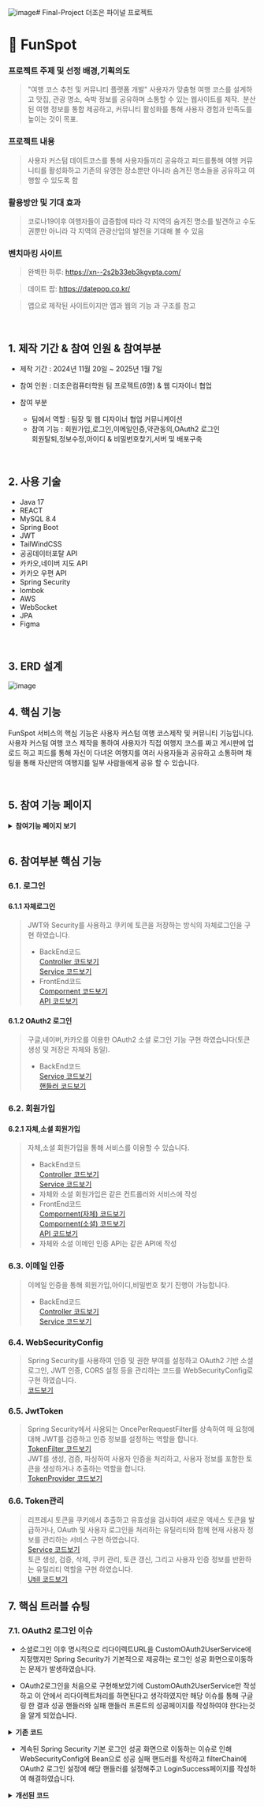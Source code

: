 ![image](https://github.com/user-attachments/assets/4555abc8-4e36-4c32-821f-dea563a2205a)# Final-Project
더조은 파이널 프로젝트

# :pushpin: FunSpot

### 프로젝트 주제 및 선정 배경,기획의도
>"여행 코스 추천 및 커뮤니티 플랫폼 개발"
사용자가 맞춤형 여행 코스를 설계하고 맛집, 관광 명소, 숙박 정보를 공유하며 소통할 수 있는 웹사이트를 제작. 
분산된 여행 정보를 통합 제공하고, 커뮤니티 활성화를 통해 사용자 경험과 만족도를 높이는 것이 목표.

### 프로젝트 내용
>사용자 커스텀 데이트코스를 통해 사용자들끼리 공유하고 피드를통해 여행 커뮤니티를 활성화하고 기존의 유명한 장소뿐만 아니라
 숨겨진 명소들을 공유하고 여행할 수 있도록 함

### 활용방안 및 기대 효과
>코로나19이후 여행자들이 급증함에 따라 각 지역의 숨겨진 명소를 발견하고 수도권뿐만 아니라 각 지역의 관광산업의 발전을
 기대해 볼 수 있음

### 벤치마킹 사이트
> 완벽한 하루: https://xn--2s2b33eb3kgvpta.com/

> 데이트 팝: https://datepop.co.kr/

>앱으로 제작된 사이트이지만 앱과 웹의 기능 과 구조를 참고

</br>

## 1. 제작 기간 & 참여 인원 & 참여부분
- 제작 기간 : 2024년 11월 20일 ~ 2025년 1월 7일
  
- 참여 인원 : 더조은컴퓨터학원 팀 프로젝트(6명) & 웹 디자이너 협업
  
- 참여 부분
  - 팀에서 역할 : 팀장 및 웹 디자이너 협업 커뮤니케이션
  - 참여 기능 : 회원가입,로그인,이메일인증,약관동의,OAuth2 로그인</br>
  회원탈퇴,정보수정,아이디 & 비밀번호찾기,서버 및 배포구축

</br>

## 2. 사용 기술
####
  - Java 17
  - REACT
  - MySQL 8.4
  - Spring Boot
  - JWT
  - TailWindCSS
  - 공공데이터포탈 API
  - 카카오,네이버 지도 API
  - 카카오 우편 API
  - Spring Security
  - lombok
  - AWS
  - WebSocket
  - JPA
  - Figma
</br>

## 3. ERD 설계
![image](https://github.com/user-attachments/assets/7dcccd75-465d-4aee-9d8e-afb1d26c183a)


## 4. 핵심 기능
FunSpot 서비스의 핵심 기능은 사용자 커스텀 여행 코스제작 및 커뮤니티 기능입니다.
사용자 커스텀 여행 코스 제작을 통하여 사용자가 직접 여행지 코스를 짜고 게시판에 업로드 하고 피드를 통해 자신이 다녀온 
여행지를 여러 사용자들과 공유하고 소통하며 채팅을 통해 자신만의 여행지를 일부 사람들에게 공유 할 수 있습니다.

</br>

## 5. 참여 기능 페이지 
<details>
<summary><b>참여기능 페이지 보기</b></summary>
<div markdown="1">

### 1. 로그인 페이지(OAuth2 포함)
![image](https://github.com/user-attachments/assets/4500d40b-e8d2-4b5d-88cb-b5d2e79afbbd)</br>
- 자체로그인과 소셜로그인이 함께 페이지에 나타납니다.
- 소셜 로그인시 구글,네이버,카카오 아이콘 클릭시 소셜 아이디로 로그인하면 FunSpot페이지에 로그인이 가능합니다.
![image](https://github.com/user-attachments/assets/87b878cc-cc77-42d6-b733-2478a31c3d95)</br>
- 로그인 후 헤더 부분의 로그인 / 회원가입 부분이 닉네임으로 표시 됩니다.

### 1. 약관동의 페이지
![image](https://github.com/user-attachments/assets/7c8729fc-68af-4771-ae93-e2d4e32e29d4)</br>
- 자체 회원가입시에만 해당 페이지를 거치게 됩니다.

### 1. 자체 회원가입 페이지
![image](https://github.com/user-attachments/assets/5412c189-a83a-467b-b6c8-f969f6862cce)</br>

### 1. 소셜 회원가입 페이지
![회원가입 소셜](https://github.com/user-attachments/assets/5d9f9c4a-6ed5-4003-aef4-3e6f08dd056a)</br>
- 소셜 회원가입은 비밀번호 입력을 제거하고 이메일 인증을 거치치 않습니다.
- 아이디입력필드는 추후 디벨롭하여 추가되는 기능에 한하여 제거하거나 아이디를 이용할 수 있기에 추가하였습니다. 

### 1. 아이디 찾기 페이지
![image](https://github.com/user-attachments/assets/c3682568-27c6-4e87-871b-dc1f3916e728)</br>
![image](https://github.com/user-attachments/assets/e33447da-d193-4787-a4a5-ebf4c68e1a8b)</br>
- 자체 회원일시 이름,생년월일,이메일 인증을 통해 아이디를 찾을 수 있습니다.
- 아이디를 찾은 후 로그인하러 가기 클릭시 로그인 페이지의 아이디 입력필드로 포커스됩니다.

### 1. 비밀번호 찾기 페이지
![image](https://github.com/user-attachments/assets/778f3115-dc71-4cca-a331-3af8595fb865)</br>
![image](https://github.com/user-attachments/assets/d566d457-f847-4ae3-858a-b348b6007b58)</br>
- 자체 회원일시 이름,아이디,생년월일,이메일 인증을 통해 새로운 비밀번호로 변경이 가능합니다.
- 비밀번호 변경을 클릭시 비밀번호가 변경되며 로그인 페이지의 아이디 입력필드로 포커스됩니다.

### 1. 정보수정 모달(자체)
![정보수정(자체)](https://github.com/user-attachments/assets/dd5e1866-632f-411e-b083-0681098e0226)</br>
- 자체 회원은 비밀번호를 수정할 수 있기에 보안을 좀 더 강화하여 비밀번호를 체크한 후에 정보수정 모달에 진입 가능합니다.
- 비밀번호,핸드폰번호,주소를 수정할 수 있습니다.
- 닉네임은 마이페이지에서 수정 가능합니다.

### 1. 정보수정 모달(소셜)
![정보수정(소셜)](https://github.com/user-attachments/assets/052d37b7-f870-4968-a24a-4e5ef3bb56b6)</br>
- 소셜 회원은 회원가입시 비밀번호를 입력하지 않기에 바로 정보수정 모달에 진입 가능합니다.
- 핸드폰번호,주소를 수정할 수 있습니다.
- 닉네임은 마이페이지에서 수정 가능합니다.

### 1. 회원 탈퇴 모달
![회원 탈퇴](https://github.com/user-attachments/assets/053a7851-e59a-4a26-b414-ebe90f714c2f)</br>
- 자체는 비밀번호 입력 후 탈퇴가 가능하고 소셜은 이메일 인증 후 탈퇴가 가능합니다.
- 탈퇴된 계정으로 접속시 alert로 탈퇴된 회원임을 알려줍니다.(소셜과 자체 모두 동일)

</div>
</details>
</br>

## 6. 참여부분 핵심 기능

### 6.1. 로그인

#### 6.1.1 자체로그인 

> JWT와 Security를 사용하고 쿠키에 토큰을 저장하는 방식의 자체로그인을 구현 하였습니다.</br>
> - BackEnd코드</br>
> [Controller 코드보기](https://github.com/SKYCloud11/Final-Project/blob/54d4633878612bcffd0cf6add9607a12349c58e3/backend/src/main/java/com/spot/fun/usr/login/controller/UserLoginController.java#L1-L95)</br>
> [Service 코드보기](https://github.com/SKYCloud11/Final-Project/blob/54d4633878612bcffd0cf6add9607a12349c58e3/backend/src/main/java/com/spot/fun/usr/login/service/UserLoginServiceImpl.java#L1-L70)</br>
> - FrontEnd코드</br>
> [Compornent 코드보기](https://github.com/SKYCloud11/Final-Project/blob/54d4633878612bcffd0cf6add9607a12349c58e3/frontend/src/usr/login/component/LoginComponent.jsx#L1-L247)</br>
> [API 코드보기](https://github.com/SKYCloud11/Final-Project/blob/54d4633878612bcffd0cf6add9607a12349c58e3/frontend/src/usr/login/api/LoginApi.js#L1-L16)</br>

#### 6.1.2 OAuth2 로그인

>구글,네이버,카카오를 이용한 OAuth2 소셜 로그인 기능 구현 하였습니다(토큰 생성 및 저장은 자체와 동일).</br>
> - BackEnd코드</br>
> [Service 코드보기](https://github.com/SKYCloud11/Final-Project/blob/54d4633878612bcffd0cf6add9607a12349c58e3/backend/src/main/java/com/spot/fun/usr/oauthlogin/service/CustomOAuth2UserService.java#L1-L167)</br>
> [핸들러 코드보기](https://github.com/SKYCloud11/Final-Project/blob/6cbcc17155a1a52bb815549555830d75f305331a/backend/src/main/java/com/spot/fun/config/WebSecurityConfig.java#L173-L252)</br>

### 6.2. 회원가입

#### 6.2.1 자체,소셜 회원가입

> 자체,소셜 회원가입을 통해 서비스를 이용할 수 있습니다.
> - BackEnd코드</br>
> [Controller 코드보기](https://github.com/SKYCloud11/Final-Project/blob/54d4633878612bcffd0cf6add9607a12349c58e3/backend/src/main/java/com/spot/fun/usr/signup/controller/SignupController.java#L1-L84)</br>
> [Service 코드보기](https://github.com/SKYCloud11/Final-Project/blob/54d4633878612bcffd0cf6add9607a12349c58e3/backend/src/main/java/com/spot/fun/usr/signup/service/SignupServiceImpl.java#L1-L169)</br>
> - 자체와 소셜 회원가입은 같은 컨트롤러와 서비스에 작성</br>
> - FrontEnd코드</br>
> [Compornent(자체) 코드보기](https://github.com/SKYCloud11/Final-Project/blob/54d4633878612bcffd0cf6add9607a12349c58e3/frontend/src/usr/signup/component/SignupComponent.jsx#L1-L595)</br>
> [Compornent(소셜) 코드보기](https://github.com/SKYCloud11/Final-Project/blob/54d4633878612bcffd0cf6add9607a12349c58e3/frontend/src/usr/signup/component/SocialSignupComponent.jsx#L1-L503)</br>
> [API 코드보기](https://github.com/SKYCloud11/Final-Project/blob/54d4633878612bcffd0cf6add9607a12349c58e3/frontend/src/usr/signup/api/SignupApi.js#L1-L51)</br>
> - 자체와 소셜 이메인 인증 API는 같은 API에 작성</br>

### 6.3. 이메일 인증

> 이메일 인증을 통해 회원가입,아이디,비밀번호 찾기 진행이 가능합니다.
> - BackEnd코드</br>
> [Controller 코드보기](https://github.com/SKYCloud11/Final-Project/blob/54d4633878612bcffd0cf6add9607a12349c58e3/backend/src/main/java/com/spot/fun/usr/signup/controller/EmailController.java#L1-L26)</br>
> [Service 코드보기](https://github.com/SKYCloud11/Final-Project/blob/54d4633878612bcffd0cf6add9607a12349c58e3/backend/src/main/java/com/spot/fun/usr/signup/service/EmailService.java#L1-L37)</br>

### 6.4. WebSecurityConfig

> Spring Security를 사용하여 인증 및 권한 부여를 설정하고 OAuth2 기반 소셜 로그인, JWT 인증, CORS 설정 등을 관리하는 코드를 WebSecurityConfig로 구현 하였습니다.</br>
> [코드보기](https://github.com/SKYCloud11/Final-Project/blob/54d4633878612bcffd0cf6add9607a12349c58e3/backend/src/main/java/com/spot/fun/config/WebSecurityConfig.java#L1-L253)</br>

### 6.5. JwtToken

> Spring Security에서 사용되는 OncePerRequestFilter를 상속하여 매 요청에 대해 JWT를 검증하고 인증 정보를 설정하는 역할을 합니다.</br>
> [TokenFilter 코드보기](https://github.com/SKYCloud11/Final-Project/blob/54d4633878612bcffd0cf6add9607a12349c58e3/backend/src/main/java/com/spot/fun/config/jwt/JwtTokenFilter.java#L1-L116)</br>
> JWT를 생성, 검증, 파싱하여 사용자 인증을 처리하고, 사용자 정보를 포함한 토큰을 생성하거나 추출하는 역할을 합니다.</br>
> [TokenProvider 코드보기](https://github.com/SKYCloud11/Final-Project/blob/54d4633878612bcffd0cf6add9607a12349c58e3/backend/src/main/java/com/spot/fun/config/jwt/JwtTokenProvider.java#L1-L134)</br>


### 6.6. Token관리

> 리프레시 토큰을 쿠키에서 추출하고 유효성을 검사하여 새로운 액세스 토큰을 발급하거나, OAuth 및 사용자 로그인을 처리하는 유틸리티와 함께 현재 사용자 정보를 관리하는 서비스 구현 하였습니다.</br>
> [Service 코드보기](https://github.com/SKYCloud11/Final-Project/blob/54d4633878612bcffd0cf6add9607a12349c58e3/backend/src/main/java/com/spot/fun/token/service/AuthTokenServiceImpl.java#L1-L121)</br>
> 토큰 생성, 검증, 삭제, 쿠키 관리, 토큰 갱신, 그리고 사용자 인증 정보를 반환하는 유틸리티 역할을 구현 하였습니다.</br>
> [Utill 코드보기](https://github.com/SKYCloud11/Final-Project/blob/54d4633878612bcffd0cf6add9607a12349c58e3/backend/src/main/java/com/spot/fun/token/util/AuthTokenUtil.java#L1-L252)</br>


## 7. 핵심 트러블 슈팅
### 7.1. OAuth2 로그인 이슈 
- 소셜로그인 이후 명시적으로 리다이렉트URL을 CustomOAuth2UserService에 지정했지만  Spring Security가 기본적으로 제공하는 로그인 성공 화면으로이동하는 문제가 발생하였습니다.

- OAuth2로그인을 처음으로 구현해보았기에 CustomOAuth2UserService만 작성하고 이 안에서 리다이렉트처리를 하면된다고 생각하였지만 해당 이슈를 통해 구글링 한 결과 성공 핸들러와 실패 핸들러 프론트의 성공페이지를 작성하여야 한다는것을 알게 되었습니다.

<details>
<summary><b>기존 코드</b></summary>
<div markdown="1">

![image](https://github.com/user-attachments/assets/9dee49f0-881e-442e-b3d3-7813ae4dab80)</br>
![image](https://github.com/user-attachments/assets/c7edd8d9-eb0d-462a-a1f9-7c8426bdefc1)</br>
- 기존의 코드는 로그인 성공 실패 핸들러 없이 Service내에서 jwt토큰 생성과 http 응답객체를 가져오고
  로그인 성공 페이지로 메인페이지를 리다이렉트하였고 비회원의 경우 바로 Repository에 저장
  이후 자체 회원가입페이지로 리다이렉트 하였습니다.

</div>
</details>

- 계속된 Spring Security 기본 로그인 성공 화면으로 이동하는 이슈로 인해 WebSecurityConfig에 Bean으로 성공 실패 핸드러를
  작성하고 filterChain에 OAuth2 로그인 설정에 해당 핸들러를 설정해주고 LoginSuccess페이지를 작성하여 해결하였습니다.
  
<details>
<summary><b>개선된 코드</b></summary>
<div markdown="1">

![image](https://github.com/user-attachments/assets/37d77102-959e-46b7-8721-00fff2df4f1a)</br>
![image](https://github.com/user-attachments/assets/558a87ff-a481-4900-a69a-242b3326dbf7)</br>
![image](https://github.com/user-attachments/assets/fe29e2fa-7dce-47dc-a30b-32b8c0136d6f)</br>
- CustomOAuth2UserService수정(리다이렉트 처리과정 삭제,Provider를 통한 소셜 구분,회원 비회원처리 수정,탈퇴회원 구분)
![image](https://github.com/user-attachments/assets/39bcfa1a-39ca-4d7c-8cc5-645235c8f61a)</br>
![image](https://github.com/user-attachments/assets/51bfc879-8ec3-4e5a-9cd6-ff499b6074e3)</br>
- OAuth2 로그인 성공 핸들러
![image](https://github.com/user-attachments/assets/d577698c-5e8b-46b2-a610-3da6276023e8)</br>
- OAuth2 로그인 실패 핸들러
![image](https://github.com/user-attachments/assets/852c3973-419e-4fec-b943-7675ad56dc21)</br>
- LoginSuccess페이지 


</div>
</details>

</br>
